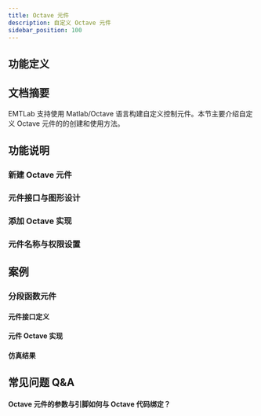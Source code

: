 ```yaml
---
title: Octave 元件
description: 自定义 Octave 元件
sidebar_position: 100
---
```


## 功能定义



## 文档摘要
EMTLab 支持使用 Matlab/Octave 语言构建自定义控制元件。本节主要介绍自定义 Octave 元件的的创建和使用方法。


## 功能说明
### 新建 Octave 元件
### 元件接口与图形设计
### 添加 Octave 实现
### 元件名称与权限设置

## 案例
### 分段函数元件
#### 元件接口定义
#### 元件 Octave 实现
#### 仿真结果

## 常见问题 Q&A
#### Octave 元件的参数与引脚如何与 Octave 代码绑定？
